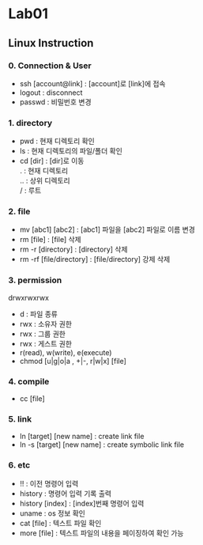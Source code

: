 # Lab01

## Linux Instruction

### 0. Connection & User
* ssh [account@link] : [account]로 [link]에 접속
* logout : disconnect
* passwd : 비밀번호 변경

### 1. directory
* pwd : 현재 디렉토리 확인
* ls : 현재 디렉토리의 파일/폴더 확인
* cd [dir] : [dir]로 이동<br/>
  . : 현재 디렉토리<br/>
  .. : 상위 디렉토리<br/>
  / : 루트

### 2. file
* mv [abc1] [abc2] : [abc1] 파일을 [abc2] 파일로 이름 변경
* rm [file] : [file] 삭제
* rm -r [directory] : [directory] 삭제
* rm -rf [file/directory] : [file/directory] 강제 삭제

### 3. permission
 drwxrwxrwx
* d : 파일 종류
* rwx : 소유자 권한
* rwx : 그룹 권한
* rwx : 게스트 권한
* r(read), w(write), e(execute)
* chmod [u|g|o|a , +|-, r|w|x] [file] 

### 4. compile
* cc [file]

### 5. link
* ln [target] [new name] : create link file
* ln -s [target] [new name] : create symbolic link file

### 6. etc
* !! : 이전 명령어 입력
* history : 명령어 입력 기록 출력
* history [index] : [index]번째 명령어 입력
* uname : os 정보 확인
* cat [file] : 텍스트 파일 확인
* more [file] : 텍스트 파일의 내용을 페이징하여 확인 가능
